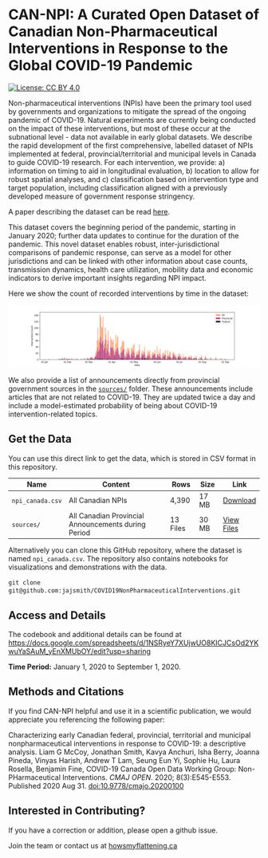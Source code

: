 # CAN-NPI: A Curated Open Dataset of Canadian Non-Pharmaceutical Interventions in Response to the Global COVID-19 Pandemic



[![License: CC BY 4.0](https://img.shields.io/badge/License-CC%20BY%204.0-lightgrey.svg)](https://creativecommons.org/licenses/by/4.0/)

Non-pharmaceutical interventions (NPIs) have been the primary tool used by governments and organizations to mitigate the spread of the ongoing pandemic of COVID-19. Natural experiments are currently being conducted on the impact of these interventions, but most of these occur at the subnational level - data not available in early global datasets. We describe the rapid development of the first comprehensive, labelled dataset of NPIs implemented at federal, provincial/territorial and municipal  levels in Canada to guide COVID-19 research. For each intervention, we provide: a) information on timing to aid in longitudinal evaluation, b) location to allow for robust spatial analyses, and c) classification based on intervention type and target population, including classification aligned with a previously developed measure of government response stringency. 

A paper describing the dataset can be read [here](http://cmajopen.ca/content/8/3/E545.full).

This dataset covers the beginning period of the pandemic, starting in January 2020; further data updates to continue for the duration of the pandemic. This novel dataset enables robust, inter-jurisdictional comparisons of pandemic response, can serve as a model for other jurisdictions and can be linked with other information about case counts, transmission dynamics, health care utilization, mobility data and economic indicators to derive important insights regarding NPI impact. 

Here we show the count of recorded interventions by time in the dataset:

![Dataset Intervention Count](doc/img/fig2.png)

We also provide a list of announcements directly from provincial government sources in the [`sources/`](https://github.com/jajsmith/COVID19NonPharmaceuticalInterventions/tree/master/sources) folder. These announcements include articles that are not related to COVID-19. They are updated twice a day and include a model-estimated probability of being about COVID-19 intervention-related topics.

## Get the Data

You can use this direct link to get the data, which is stored in CSV format in this repository.

| Name  | Content | Rows | Size |  Link |
| --- | --- | --- | --- | --- |
| `npi_canada.csv` | All Canadian NPIs | 4,390 | 17 MB | [Download](https://raw.githubusercontent.com/jajsmith/COVID19NonPharmaceuticalInterventions/master/npi_canada.csv) |
| `sources/` | All Canadian Provincial Announcements during Period | 13 Files | 30 MB | [View Files](https://github.com/jajsmith/COVID19NonPharmaceuticalInterventions/tree/master/sources) |

Alternatively you can clone this GitHub repository, where the dataset is named `npi_canada.csv`. The repository also contains notebooks for visualizations and demonstrations with the data.

```
git clone git@github.com:jajsmith/COVID19NonPharmaceuticalInterventions.git
```


## Access and Details

The codebook and additional details can be found at https://docs.google.com/spreadsheets/d/1NSRyeY7XUjwUO8KICJCsOd2YKwuYaSAuM_yEnXMUbOY/edit?usp=sharing

**Time Period:** January 1, 2020 to September 1, 2020.


## Methods and Citations

If you find CAN-NPI helpful and use it in a scientific publication, we would appreciate you referencing the following paper:

Characterizing early Canadian federal, provincial, territorial and municipal nonpharmaceutical interventions in response to COVID-19: a descriptive analysis. Liam G McCoy, Jonathan Smith, Kavya Anchuri, Isha Berry, Joanna Pineda, Vinyas Harish, Andrew T Lam, Seung Eun Yi, Sophie Hu, Laura Rosella, Benjamin Fine, COVID-19 Canada Open Data Working Group: Non-PHarmaceutical Interventions. *CMAJ OPEN*. 2020; 8(3):E545-E553. Published 2020 Aug 31. [doi:10.9778/cmajo.20200100](http://cmajopen.ca/content/8/3/E545.full)

## Interested in Contributing?

If you have a correction or addition, please open a github issue.

Join the team or contact us at [howsmyflattening.ca](https://howsmyflattening.ca/#/home)

